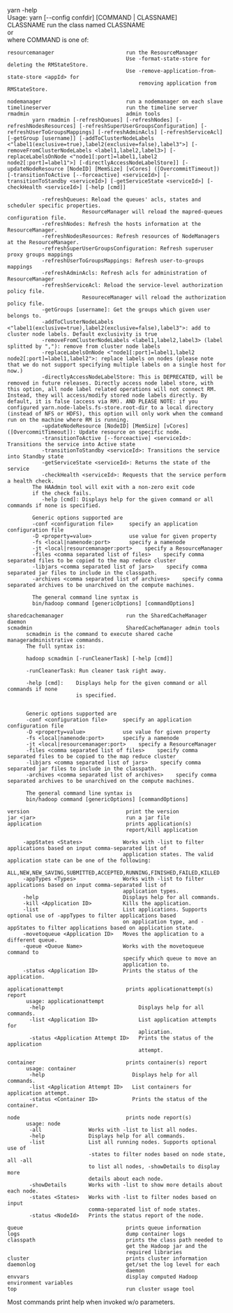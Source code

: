 yarn -help   
  Usage: yarn [--config confdir] [COMMAND | CLASSNAME]   
    CLASSNAME                             run the class named CLASSNAME   
   or   
    where COMMAND is one of:   
    
    resourcemanager                       run the ResourceManager   
                                          Use -format-state-store for deleting the RMStateStore.   
                                          Use -remove-application-from-state-store <appId> for   
                                              removing application from RMStateStore.   
  
    nodemanager                           run a nodemanager on each slave   
    timelineserver                        run the timeline server   
    rmadmin                               admin tools   
            yarn rmadmin [-refreshQueues] [-refreshNodes] [-refreshNodesResources] [-refreshSuperUserGroupsConfiguration] [-refreshUserToGroupsMappings] [-refreshAdminAcls] [-refreshServiceAcl] [-getGroup [username]] [-addToClusterNodeLabels <"label1(exclusive=true),label2(exclusive=false),label3">] [-removeFromClusterNodeLabels <label1,label2,label3>] [-replaceLabelsOnNode <"node1[:port]=label1,label2 node2[:port]=label1">] [-directlyAccessNodeLabelStore]] [-updateNodeResource [NodeID] [MemSize] [vCores] ([OvercommitTimeout]) [-transitionToActive [--forceactive] <serviceId>] [-transitionToStandby <serviceId>] [-getServiceState <serviceId>] [-checkHealth <serviceId>] [-help [cmd]]   

               -refreshQueues: Reload the queues' acls, states and scheduler specific properties.
                            ResourceManager will reload the mapred-queues configuration file.
               -refreshNodes: Refresh the hosts information at the ResourceManager.
               -refreshNodesResources: Refresh resources of NodeManagers at the ResourceManager.
               -refreshSuperUserGroupsConfiguration: Refresh superuser proxy groups mappings
               -refreshUserToGroupsMappings: Refresh user-to-groups mappings
               -refreshAdminAcls: Refresh acls for administration of ResourceManager
               -refreshServiceAcl: Reload the service-level authorization policy file.
                            ResoureceManager will reload the authorization policy file.
               -getGroups [username]: Get the groups which given user belongs to.
               -addToClusterNodeLabels <"label1(exclusive=true),label2(exclusive=false),label3">: add to cluster node labels. Default exclusivity is true
               -removeFromClusterNodeLabels <label1,label2,label3> (label splitted by ","): remove from cluster node labels
               -replaceLabelsOnNode <"node1[:port]=label1,label2 node2[:port]=label1,label2">: replace labels on nodes (please note that we do not support specifying multiple labels on a single host for now.)
               -directlyAccessNodeLabelStore: This is DEPRECATED, will be removed in future releases. Directly access node label store, with this option, all node label related operations will not connect RM. Instead, they will access/modify stored node labels directly. By default, it is false (access via RM). AND PLEASE NOTE: if you configured yarn.node-labels.fs-store.root-dir to a local directory (instead of NFS or HDFS), this option will only work when the command run on the machine where RM is running.
               -updateNodeResource [NodeID] [MemSize] [vCores] ([OvercommitTimeout]): Update resource on specific node.
               -transitionToActive [--forceactive] <serviceId>: Transitions the service into Active state
               -transitionToStandby <serviceId>: Transitions the service into Standby state
               -getServiceState <serviceId>: Returns the state of the service
               -checkHealth <serviceId>: Requests that the service perform a health check.
            The HAAdmin tool will exit with a non-zero exit code
            if the check fails.
               -help [cmd]: Displays help for the given command or all commands if none is specified.

            Generic options supported are
            -conf <configuration file>     specify an application configuration file
            -D <property=value>            use value for given property
            -fs <local|namenode:port>      specify a namenode
            -jt <local|resourcemanager:port>    specify a ResourceManager
            -files <comma separated list of files>    specify comma separated files to be copied to the map reduce cluster
            -libjars <comma separated list of jars>    specify comma separated jar files to include in the classpath.
            -archives <comma separated list of archives>    specify comma separated archives to be unarchived on the compute machines.

            The general command line syntax is
            bin/hadoop command [genericOptions] [commandOptions]
    
    sharedcachemanager                    run the SharedCacheManager daemon   
    scmadmin                              SharedCacheManager admin tools   
          scmadmin is the command to execute shared cache manageradministrative commands.
          The full syntax is:

          hadoop scmadmin [-runCleanerTask] [-help [cmd]]

          -runCleanerTask: Run cleaner task right away.

          -help [cmd]:    Displays help for the given command or all commands if none
                          is specified.


          Generic options supported are
          -conf <configuration file>     specify an application configuration file
          -D <property=value>            use value for given property
          -fs <local|namenode:port>      specify a namenode
          -jt <local|resourcemanager:port>    specify a ResourceManager
          -files <comma separated list of files>    specify comma separated files to be copied to the map reduce cluster
          -libjars <comma separated list of jars>    specify comma separated jar files to include in the classpath.
          -archives <comma separated list of archives>    specify comma separated archives to be unarchived on the compute machines.

          The general command line syntax is
          bin/hadoop command [genericOptions] [commandOptions]

    version                               print the version   
    jar <jar>                             run a jar file   
    application                           prints application(s)   
                                          report/kill application   

         -appStates <States>             Works with -list to filter applications based on input comma-separated list of   
                                         application states. The valid application state can be one of the following:   
                                         ALL,NEW,NEW_SAVING,SUBMITTED,ACCEPTED,RUNNING,FINISHED,FAILED,KILLED   
         -appTypes <Types>               Works with -list to filter applications based on input comma-separated list of   
                                         application types.   
         -help                           Displays help for all commands.   
         -kill <Application ID>          Kills the application.   
         -list                           List applications. Supports optional use of -appTypes to filter applications based   
                                         on application type, and -appStates to filter applications based on application state.   
         -movetoqueue <Application ID>   Moves the application to a different queue.   
         -queue <Queue Name>             Works with the movetoqueue command to
                                         specify which queue to move an
                                         application to.
         -status <Application ID>        Prints the status of the application.
   
    applicationattempt                    prints applicationattempt(s) report   
          usage: applicationattempt
           -help                              Displays help for all commands.
           -list <Application ID>             List application attempts for
                                              aplication.
           -status <Application Attempt ID>   Prints the status of the application
                                              attempt.

    container                             prints container(s) report   
          usage: container
           -help                            Displays help for all commands.
           -list <Application Attempt ID>   List containers for application attempt.
           -status <Container ID>           Prints the status of the container.

    node                                  prints node report(s)   
          usage: node
           -all               Works with -list to list all nodes.
           -help              Displays help for all commands.
           -list              List all running nodes. Supports optional use of
                              -states to filter nodes based on node state, all -all
                              to list all nodes, -showDetails to display more
                              details about each node.
           -showDetails       Works with -list to show more details about each node.
           -states <States>   Works with -list to filter nodes based on input
                              comma-separated list of node states.
           -status <NodeId>   Prints the status report of the node.

    queue                                 prints queue information   
    logs                                  dump container logs   
    classpath                             prints the class path needed to   
                                          get the Hadoop jar and the   
                                          required libraries   
    cluster                               prints cluster information   
    daemonlog                             get/set the log level for each   
                                          daemon   
    envvars                               display computed Hadoop environment variables   
    top                                   run cluster usage tool   

  Most commands print help when invoked w/o parameters.
